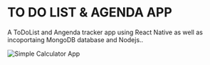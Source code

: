 



# TO DO LIST & AGENDA APP 

A ToDoList and Angenda tracker app using React Native as well as incoportaing MongoDB database and Nodejs..

![Simple Calculator App](https://i.imghippo.com/files/m5Z5J1721778333.jpg)
 
